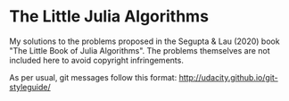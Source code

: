 # The Little Julia Algorithms

My solutions to the problems proposed in the Segupta &amp; Lau (2020) book "The Little Book of Julia Algorithms". The problems themselves are not included here to avoid copyright infringements.

As per usual, git messages follow this format: http://udacity.github.io/git-styleguide/
